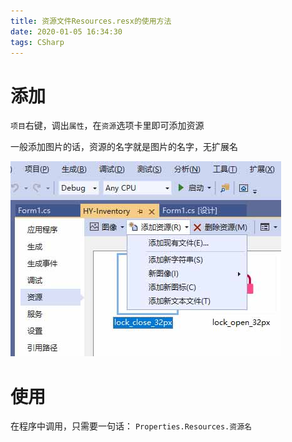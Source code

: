 ```yaml
---
title: 资源文件Resources.resx的使用方法
date: 2020-01-05 16:34:30
tags: CSharp
---
```


# 添加

`项目`右键，调出`属性`，在`资源`选项卡里即可添加资源

一般添加图片的话，资源的名字就是图片的名字，无扩展名

![](images/resources001.jpg)

# 使用

在程序中调用，只需要一句话：
`Properties.Resources.资源名`